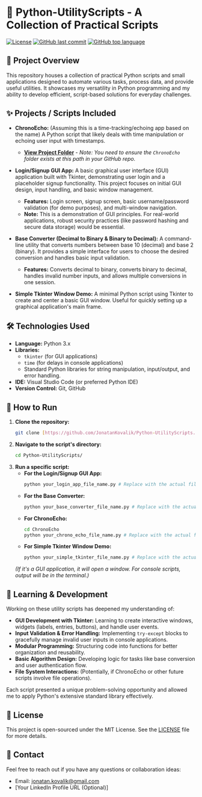 # 🐍 Python-UtilityScripts - A Collection of Practical Scripts

[![License](https://img.shields.io/github/license/JonatanKovalik/Python-UtilityScripts?style=flat)](https://github.com/JonatanKovalik/Python-UtilityScripts/blob/main/LICENSE)
[![GitHub last commit](https://img.shields.io/github/last-commit/JonatanKovalik/Python-UtilityScripts?style=flat)](https://github.com/JonatanKovalik/Python-UtilityScripts/commits/main)
[![GitHub top language](https://img.shields.io/github/languages/top/JonatanKovalik/Python-UtilityScripts?style=flat)](https://github.com/JonatanKovalik/Python-UtilityScripts)

## 📜 Project Overview

This repository houses a collection of practical Python scripts and small applications designed to automate various tasks, process data, and provide useful utilities. It showcases my versatility in Python programming and my ability to develop efficient, script-based solutions for everyday challenges.

## ✨ Projects / Scripts Included

* **ChronoEcho:** (Assuming this is a time-tracking/echoing app based on the name)
    A Python script that likely deals with time manipulation or echoing user input with timestamps.
    * [**View Project Folder**](https://github.com/JonatanKovalik/Python-UtilityScripts/tree/main/ChronoEcho) - *Note: You need to ensure the `ChronoEcho` folder exists at this path in your GitHub repo.*

* **Login/Signup GUI App:**
    A basic graphical user interface (GUI) application built with Tkinter, demonstrating user login and a placeholder signup functionality. This project focuses on initial GUI design, input handling, and basic window management.
    * **Features:** Login screen, signup screen, basic username/password validation (for demo purposes), and multi-window navigation.
    * **Note:** This is a demonstration of GUI principles. For real-world applications, robust security practices (like password hashing and secure data storage) would be essential.

* **Base Converter (Decimal to Binary & Binary to Decimal):**
    A command-line utility that converts numbers between base 10 (decimal) and base 2 (binary). It provides a simple interface for users to choose the desired conversion and handles basic input validation.
    * **Features:** Converts decimal to binary, converts binary to decimal, handles invalid number inputs, and allows multiple conversions in one session.

* **Simple Tkinter Window Demo:**
    A minimal Python script using Tkinter to create and center a basic GUI window. Useful for quickly setting up a graphical application's main frame.

## 🛠️ Technologies Used

* **Language:** Python 3.x
* **Libraries:**
    * `tkinter` (for GUI applications)
    * `time` (for delays in console applications)
    * Standard Python libraries for string manipulation, input/output, and error handling.
* **IDE:** Visual Studio Code (or preferred Python IDE)
* **Version Control:** Git, GitHub

## 🚀 How to Run

1.  **Clone the repository:**
    ```bash
    git clone [https://github.com/JonatanKovalik/Python-UtilityScripts.git](https://github.com/JonatanKovalik/Python-UtilityScripts.git)
    ```
2.  **Navigate to the script's directory:**
    ```bash
    cd Python-UtilityScripts/
    ```
3.  **Run a specific script:**
    * **For the Login/Signup GUI App:**
        ```bash
        python your_login_app_file_name.py # Replace with the actual file name
        ```
    * **For the Base Converter:**
        ```bash
        python your_base_converter_file_name.py # Replace with the actual file name
        ```
    * **For ChronoEcho:**
        ```bash
        cd ChronoEcho
        python your_chrono_echo_file_name.py # Replace with the actual file name
        ```
    * **For Simple Tkinter Window Demo:**
        ```bash
        python your_simple_tkinter_file_name.py # Replace with the actual file name
        ```
    *(If it's a GUI application, it will open a window. For console scripts, output will be in the terminal.)*

## 🧠 Learning & Development

Working on these utility scripts has deepened my understanding of:

* **GUI Development with Tkinter:** Learning to create interactive windows, widgets (labels, entries, buttons), and handle user events.
* **Input Validation & Error Handling:** Implementing `try-except` blocks to gracefully manage invalid user inputs in console applications.
* **Modular Programming:** Structuring code into functions for better organization and reusability.
* **Basic Algorithm Design:** Developing logic for tasks like base conversion and user authentication flow.
* **File System Interactions:** (Potentially, if ChronoEcho or other future scripts involve file operations).

Each script presented a unique problem-solving opportunity and allowed me to apply Python's extensive standard library effectively.

## 📄 License

This project is open-sourced under the MIT License. See the [LICENSE](LICENSE) file for more details.

## 📧 Contact

Feel free to reach out if you have any questions or collaboration ideas:
* Email: jonatan.kovalik@gmail.com
* [Your LinkedIn Profile URL (Optional)]
